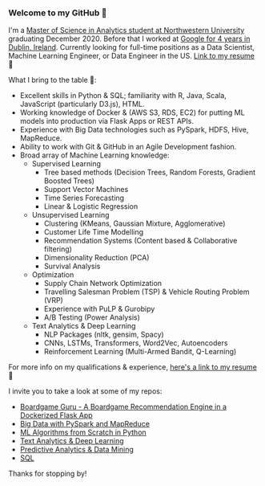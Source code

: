 ### Welcome to my GitHub 👋

I'm a [Master of Science in Analytics student at Northwestern University](https://www.mccormick.northwestern.edu/analytics/people/students/class-of-2020/dimitrov-kristiyan.html) graduating December 2020. Before that I worked at [Google for 4 years in Dublin, Ireland](https://www.google.com/search?q=google+dublin+office&tbm=isch&ved=2ahUKEwi_gYS09PrsAhVGU80KHWgJBksQ2-cCegQIABAA&oq=google+dublin+office&gs_lcp=CgNpbWcQAzICCAAyBggAEAUQHjIGCAAQCBAeMgYIABAIEB4yBggAEAgQHjIGCAAQCBAeMgYIABAIEB4yBggAEAgQHjIECAAQGDIECAAQGDoECCMQJzoFCAAQsQM6BAgAEEM6BwgAELEDEEM6BAgAEB5QhZMCWIujAmD9owJoAHAAeACAAV2IAcAHkgECMTSYAQCgAQGqAQtnd3Mtd2l6LWltZ8ABAQ&sclient=img&ei=ARGsX__8LcamtQbokpjYBA&bih=836&biw=1460&client=safari).
Currently looking for full-time positions as a Data Scientist, Machine Learning Engineer, or Data Engineer in the US. [Link to my resume](https://docs.google.com/document/d/1uXCE1dOmp-GzjPd_T8GvoH1nCq-TSqWzK5ltOWlUasI/edit?usp=sharing) 📄

What I bring to the table 🧠: 
- Excellent skills in Python & SQL; familiarity with R, Java, Scala, JavaScript (particularly D3.js), HTML.
- Working knowledge of Docker & (AWS S3, RDS, EC2) for putting ML models into production via Flask Apps or REST APIs.
- Experience with Big Data technologies such as PySpark, HDFS, Hive, MapReduce.
- Ability to work with Git & GitHub in an Agile Development fashion.
- Broad array of Machine Learning knowledge:
  - Supervised Learning
    - Tree based methods (Decision Trees, Random Forests, Gradient Boosted Trees)
    - Support Vector Machines
    - Time Series Forecasting
    - Linear & Logistic Regression
  - Unsupervised Learning
    - Clustering (KMeans, Gaussian Mixture, Agglomerative)
    - Customer Life Time Modelling
    - Recommendation Systems (Content based & Collaborative filtering)
    - Dimensionality Reduction (PCA)
    - Survival Analysis
  - Optimization
    - Supply Chain Network Optimization
    - Travelling Salesman Problem (TSP) & Vehicle Routing Problem (VRP)
    - Experience with PuLP & Gurobipy
    - A/B Testing (Power Analysis)
  - Text Analytics & Deep Learning
    - NLP Packages (nltk, gensim, Spacy)
    - CNNs, LSTMs, Transformers, Word2Vec, Autoencoders
    - Reinforcement Learning (Multi-Armed Bandit, Q-Learning)
    
For more info on my qualifications & experience, [here's a link to my resume](https://docs.google.com/document/d/1uXCE1dOmp-GzjPd_T8GvoH1nCq-TSqWzK5ltOWlUasI/edit?usp=sharing) 📄

I invite you to take a look at some of my repos:
- [Boardgame Guru - A Boardgame Recommendation Engine in a Dockerized Flask App](https://github.com/MSIA/Boardgame_Guru_Recommendation_Engine)
- [Big Data with PySpark and MapReduce](https://github.com/kristiyan-dimitrov/Big-Data-PySpark-MapReduce)
- [ML Algorithms from Scratch in Python](https://github.com/kristiyan-dimitrov/ML_Algorithms_from_Scratch_in_Python)
- [Text Analytics & Deep Learning](https://github.com/kristiyan-dimitrov/Text_Analytics_and_Deep_Learning)
- [Predictive Analytics & Data Mining](https://github.com/kristiyan-dimitrov/Predictive_Analytics_and_Data_Mining)
- [SQL](https://github.com/kristiyan-dimitrov/SQL-Practice)

Thanks for stopping by! 

<!--
**kristiyan-dimitrov/kristiyan-dimitrov** is a ✨ _special_ ✨ repository because its `README.md` (this file) appears on your GitHub profile.
-->
